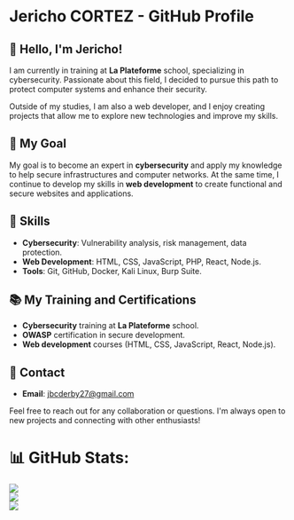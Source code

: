 # Jericho CORTEZ - GitHub Profile

## 👋 Hello, I'm Jericho!

I am currently in training at **La Plateforme** school, specializing in cybersecurity. Passionate about this field, I decided to pursue this path to protect computer systems and enhance their security.

Outside of my studies, I am also a web developer, and I enjoy creating projects that allow me to explore new technologies and improve my skills.

## 🎯 My Goal
My goal is to become an expert in **cybersecurity** and apply my knowledge to help secure infrastructures and computer networks. At the same time, I continue to develop my skills in **web development** to create functional and secure websites and applications.

## 🔧 Skills
- **Cybersecurity**: Vulnerability analysis, risk management, data protection.
- **Web Development**: HTML, CSS, JavaScript, PHP, React, Node.js.
- **Tools**: Git, GitHub, Docker, Kali Linux, Burp Suite.

## 📚 My Training and Certifications
- **Cybersecurity** training at **La Plateforme** school.
- **OWASP** certification in secure development.
- **Web development** courses (HTML, CSS, JavaScript, React, Node.js).

## 💬 Contact
- **Email**: [jbcderby27@gmail.com](mailto:jbcderby27@gmail.com)

Feel free to reach out for any collaboration or questions. I'm always open to new projects and connecting with other enthusiasts!

# 📊 GitHub Stats:
![](https://github-readme-stats.vercel.app/api?username=Jericho-Cortez&theme=dark&hide_border=true&include_all_commits=false&count_private=false)<br/>
![](https://github-readme-streak-stats.herokuapp.com/?user=Jericho-Cortez&theme=dark&hide_border=true)<br/>
![](https://github-readme-stats.vercel.app/api/top-langs/?username=Jericho-Cortez&theme=dark&hide_border=true&include_all_commits=false&count_private=false&layout=compact)
